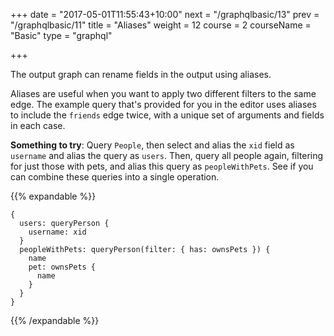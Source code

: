 +++
date = "2017-05-01T11:55:43+10:00"
next = "/graphqlbasic/13"
prev = "/graphqlbasic/11"
title = "Aliases"
weight = 12
course = 2
courseName = "Basic"
type = "graphql"

+++

The output graph can rename fields in the output using aliases.

Aliases are useful when you want to apply two different filters to the same edge.
The example query that's provided for you in the editor uses aliases to
include the `friends` edge twice, with a unique set of arguments and fields
in each case.

**Something to try**: Query `People`, then select and alias the `xid` field as
`username` and alias the query as `users`. Then, query all people again, filtering
for just those with pets, and alias this query as `peopleWithPets`. See if you
can combine these queries into a single operation.

{{% expandable %}}

```
{
  users: queryPerson {
    username: xid
  }
  peopleWithPets: queryPerson(filter: { has: ownsPets }) {
    name
    pet: ownsPets {
      name
    }
  }
}
```

{{% /expandable %}}
